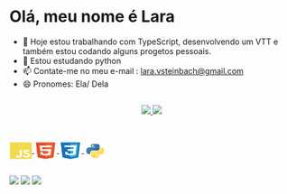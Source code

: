# Olá, meu nome é Lara

- 🔭 Hoje estou trabalhando com TypeScript, desenvolvendo um VTT e também estou codando alguns progetos pessoais.
- 🌱 Estou estudando python
- 📫 Contate-me no meu e-mail : lara.vsteinbach@gmail.com 
- 😄 Pronomes: Ela/ Dela

##

<div align="center">
  <a href="https://github.com/L4rhy">
  <img height="180em" src="https://github-readme-stats.vercel.app/api?username=L4rhy&show_icons=true&theme=dark&include_all_commits=true&count_private=true&title_color=320466&text_color=4c0466"/>
  <img height="180em" src="https://github-readme-stats.vercel.app/api/top-langs/?username=L4rhy&layout=compact&langs_count=7&theme=dark&title_color=320466&text_color=4c0466"/>
</div>
  
  ##
  
<div style="display: inline_block"><br>
  <img align="center" alt="Rafa-Js" height="30" width="40" src="https://raw.githubusercontent.com/devicons/devicon/master/icons/javascript/javascript-plain.svg">
  <img align="center" alt="Rafa-HTML" height="30" width="40" src="https://raw.githubusercontent.com/devicons/devicon/master/icons/html5/html5-original.svg">
  <img align="center" alt="Rafa-CSS" height="30" width="40" src="https://raw.githubusercontent.com/devicons/devicon/master/icons/css3/css3-original.svg">
  <img align="center" alt="Rafa-Python" height="30" width="40" src="https://raw.githubusercontent.com/devicons/devicon/master/icons/python/python-original.svg">
</div>
  
  ##  
  
<div> 
 	<a href="https://www.twitch.tv/Coguja" target="_blank"><img src="https://img.shields.io/badge/Twitch-9146FF?style=for-the-badge&logo=twitch&logoColor=white" target="_blank"></a>
  <a href="mailto:lara.vsteinbach@gmail.com"><img src="https://img.shields.io/badge/-Gmail-%23333?style=for-the-badge&logo=gmail&logoColor=white" target="_blank"></a>
  <a href="https://www.linkedin.com/in/lara-vian/" target="_blank"><img src="https://img.shields.io/badge/-LinkedIn-%230077B5?style=for-the-badge&logo=linkedin&logoColor=white" target="_blank"></a> 

</div>
